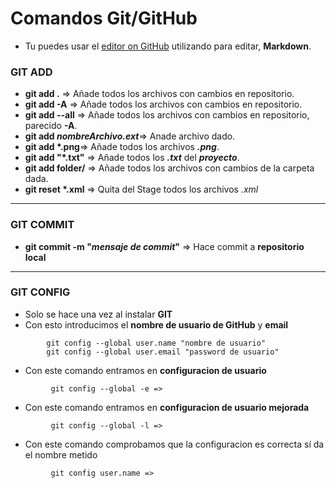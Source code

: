 # Comandos Git/GitHub

- Tu puedes usar el [editor on GitHub](https://github.com/Lekanda/github2/edit/gh-pages/index.md) utilizando para editar, **Markdown**.



### GIT ADD
- **git add .** => Añade todos los archivos con cambios en repositorio.
- **git add -A** => Añade todos los archivos con cambios en repositorio.
- **git add --all** => Añade todos los archivos con cambios en repositorio, parecido **-A**.
- **git add _nombreArchivo.ext_**=> Anade archivo dado.
- __git add *.png__=> Añade todos los archivos **_.png_**.
- __git add "*.txt"__ => Añade todos los **_.txt_** del **_proyecto_**.
- **git add folder/** => Añade todos los archivos con cambios de la carpeta dada.
- __git reset *.xml__ =>  Quita del Stage todos los archivos _.xml_

---

### GIT COMMIT
 - **git commit -m "_mensaje de commit_"** => Hace commit a **repositorio local**
 
---
 
### GIT CONFIG
 - Solo se hace una vez al instalar **GIT**
 - Con esto introducimos el **nombre de usuario de GitHub** y **email**
 ```
         git config --global user.name "nombre de usuario"
         git config --global user.email "password de usuario"
 ```

 - Con este comando entramos en **configuracion de usuario** 
 ```
          git config --global -e => 
 ```
 
  - Con este comando entramos en **configuracion de usuario mejorada**
 ```
          git config --global -l => 
 ```
 
 - Con este comando comprobamos que la configuracion es correcta sí da el nombre metido
 ```
          git config user.name => 
 ```
